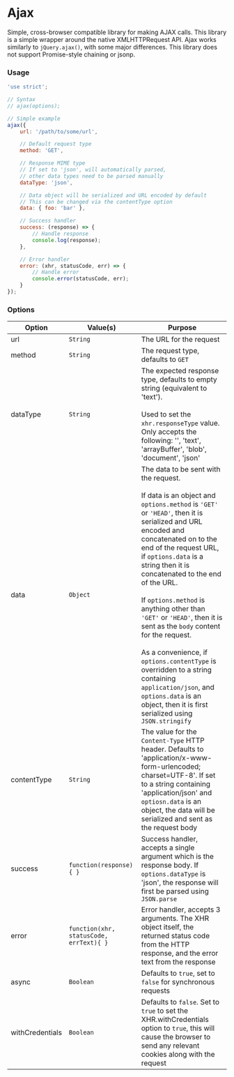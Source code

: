 # Ajax

Simple, cross-browser compatible library for making AJAX calls. This library is a simple wrapper around the native XMLHTTPRequest API. Ajax works similarly to `jQuery.ajax()`, with some major differences. This library does not support Promise-style chaining or jsonp.

### Usage

```js
'use strict';

// Syntax
// ajax(options);

// Simple example
ajax({
    url: '/path/to/some/url',

    // Default request type
    method: 'GET',

    // Response MIME type
    // If set to 'json', will automatically parsed,
    // other data types need to be parsed manually
    dataType: 'json',

    // Data object will be serialized and URL encoded by default
    // This can be changed via the contentType option
    data: { foo: 'bar' },

    // Success handler
    success: (response) => {
        // Handle response
        console.log(response);
    },

    // Error handler
    error: (xhr, statusCode, err) => {
        // Handle error
        console.error(statusCode, err);
    }
});
```

### Options

| Option | Value(s) | Purpose                 |
| ------ | -------- | ----------------------- |
| url    | `String` | The URL for the request |
| method | `String` | The request type, defaults to `GET` |
| dataType | `String` | The expected response type, defaults to empty string (equivalent to 'text').<br><br>Used to set the `xhr.responseType` value. Only accepts the following: '', 'text', 'arrayBuffer', 'blob', 'document', 'json' |
| data | `Object` | The data to be sent with the request.<br><br>If data is an object and `options.method` is `'GET'` or `'HEAD'`, then it is serialized and URL encoded and concatenated on to the end of the request URL, if `options.data` is a string then it is concatenated to the end of the URL.<br><br>If `options.method` is anything other than `'GET'` or `'HEAD'`, then it is sent as the `body` content for the request. <br><br>As a convenience, if `options.contentType` is overridden to a string containing `application/json`, and `options.data` is an object, then it is first serialized using `JSON.stringify` |
| contentType | `String` | The value for the `Content-Type` HTTP header. Defaults to 'application/x-www-form-urlencoded; charset=UTF-8'. If set to a string containing 'application/json' and `optiosn.data` is an object, the data will be serialized and sent as the request body |
| success | `function(response){ }` | Success handler, accepts a single argument which is the response body. If `options.dataType` is 'json', the response will first be parsed using `JSON.parse` |
| error | `function(xhr, statusCode, errText){ }` | Error handler, accepts 3 arguments. The XHR object itself, the returned status code from the HTTP response, and the error text from the response |
| async | `Boolean` | Defaults to `true`, set to `false` for synchronous requests |
| withCredentials | `Boolean` | Defaults to `false`. Set to `true` to set the XHR.withCredentials option to `true`, this will cause the browser to send any relevant cookies along with the request |
